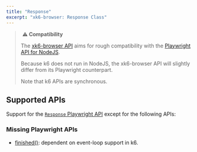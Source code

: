 ```yaml
---
title: "Response"
excerpt: "xk6-browser: Response Class"
---
```


> ️ **️⚠️ Compatibility**
> 
> The [xk6-browser API](/javascript-api/k6-x-browser/) aims for rough compatibility with the [Playwright API for NodeJS](https://playwright.dev/docs/api/class-playwright). 
> 
> Because k6 does not run in NodeJS, the xk6-browser API will slightly differ from its Playwright counterpart.
> 
> Note that k6 APIs are synchronous.


## Supported APIs

Support for the [`Response` Playwright API](https://playwright.dev/docs/api/class-response) except for the following APIs:

### Missing Playwright APIs

- [finished()](https://playwright.dev/docs/api/class-response/#response-finished): dependent on event-loop support in k6.